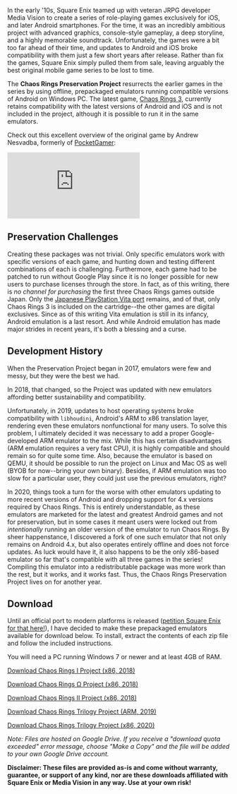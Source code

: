 <!--t Chaos Rings Preservation Project t-->
<!--d Chaos Rings is a classic mobile JRPG series forgotten by its publisher, but it deserves to be remembered! Here&#039;s how you can play it, even today. d-->
<!--tag preservation tag-->
<!--image /content/images/chaos-rings-preservation-project/Chaos_Rings_Logo5B15D.jpg image-->

In the early '10s, Square Enix teamed up with veteran JRPG developer Media Vision to create a series of role-playing games exclusively for iOS, and later Android smartphones. For the time, it was an incredibly ambitious project with advanced graphics, console-style gameplay, a deep storyline, and a highly memorable soundtrack. Unfortunately, the games were a bit too far ahead of their time, and updates to Android and iOS broke compatibility with them just a few short years after release. Rather than fix the games, Square Enix simply pulled them from sale, leaving arguably the best original mobile game series to be lost to time.  
  
The **Chaos Rings Preservation Project** resurrects the earlier games in the series by using offline, prepackaged emulators running compatible versions of Android on Windows PC. The latest game, [Chaos Rings 3](http://www.chaosrings.com/3/en/), currently retains compatibility with the latest versions of Android and iOS and is not included in the project, although it is possible to run it in the same emulators.  
  
Check out this excellent overview of the original game by Andrew Nesvadba, formerly of [PocketGamer](http://pocketgamer.com):  

<iframe src="https://www.youtube.com/embed/A9oOvmu2-XU" frameborder="0" allowfullscreen></iframe>

## Preservation Challenges
Creating these packages was not trivial. Only specific emulators work with specific versions of each game, and hunting down and testing different combinations of each is challenging. Furthermore, each game had to be patched to run without Google Play since it is no longer possible for new users to purchase licenses through the store. In fact, as of this writing, there is _no channel for purchasing_ the first three Chaos Rings games outside Japan. Only the [Japanese PlayStation Vita port][1] remains, and of that, only Chaos Rings 3 is included on the cartridge--the other games are digital exclusives. Since as of this writing Vita emulation is still in its infancy, Android emulation is a last resort. And while Android emulation has made major strides in recent years, it's both a blessing and a curse. 

## Development History
When the Preservation Project began in 2017, emulators were few and messy, but they were the best we had. 

In 2018, that changed, so the Project was updated with new emulators affording better sustainability and compatibility. 

Unfortunately, in 2019, updates to host operating systems broke compatibility with `libhoudini`, Android's ARM to x86 translation layer, rendering even these emulators nonfunctional for many users. To solve this problem, I ultimately decided it was necessary to add a proper Google-developed ARM emulator to the mix. While this has certain disadvantages (ARM emulation requires a very fast CPU), it is highly compatible and should remain so for quite some time. Also, because the emulator is based on QEMU, it should be possible to run the project on Linux and Mac OS as well (BYOB for now--bring your own binary). Besides, if ARM emulation was too slow for a particular user, they could just use the previous emulators, right?

In 2020, things took a turn for the worse with other emulators updating to more recent versions of Android and dropping support for 4.x versions required by Chaos Rings. This is entirely understandable, as these emulators are marketed for the latest and greatest Android games and not for preservation, but in some cases it meant users were locked out from _intentionally_ running an older version of the emulator to run Chaos Rings. By sheer happenstance, I discovered a fork of one such emulator that not only remains on Android 4.x, but also operates entirely offline and does not force updates. As luck would have it, it also happens to be the only x86-based emulator so far that's compatible with all three games in the series! Compiling this emulator into a redistributable package was more work than the rest, but it works, and it works fast. Thus, the Chaos Rings Preservation Project lives on for another year.

## Download
Until an official port to modern platforms is released ([petition Square Enix for that here!][2]), I have decided to make these prepackaged emulators available for download below. To install, extract the contents of each zip file and follow the included instructions.
  
You will need a PC running Windows 7 or newer and at least 4GB of RAM.
  
[Download Chaos Rings I Project (x86, 2018)](https://drive.google.com/file/d/10ncyjs0bt3qvJYgaNjgmGWc7fjBBFK6S/view?usp=sharing "superclick")  
  
[Download Chaos Rings Ω Project (x86, 2018)](https://drive.google.com/file/d/1mx4L-Jn9uXzAD6Aim6EmIJnW54zh9qC7/view?usp=sharing "superclick")  
  
[Download Chaos Rings II Project (x86, 2018)](https://drive.google.com/file/d/1vp4qa-NrpbMsPt-7nyJOpiaDj4Cvb8de/view?usp=sharing "superclick")  

[Download Chaos Rings Trilogy Project (ARM, 2019)](https://drive.google.com/file/d/11GCRdB3bXso50GTTq-YxVlIBfD7wPbPp/view?usp=sharing "superclick")

[Download Chaos Rings Trilogy Project (x86, 2020)](https://drive.google.com/file/d/1vYd_txW5Z0HhUJO7WrIekxmin5ah8ert/view?usp=sharing "superclick")
  
_Note: Files are hosted on Google Drive. If you receive a "download quota exceeded" error message, choose "Make a Copy" and the file will be added to your own Google Drive account._  
  
**Disclaimer: These files are provided as-is and come without warranty, guarantee, or support of any kind, nor are these downloads affiliated with Square Enix or Media Vision in any way. Use at your own risk!**


  [1]: https://www.play-asia.com/chaos-rings-iii-prequel-trilogy/13/7081ff
  [2]: https://support.na.square-enix.com/about.php?la=1&id=1260